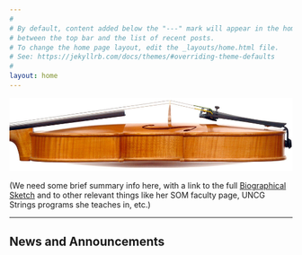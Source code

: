 ```yaml
---
#
# By default, content added below the "---" mark will appear in the home page
# between the top bar and the list of recent posts.
# To change the home page layout, edit the _layouts/home.html file.
# See: https://jekyllrb.com/docs/themes/#overriding-theme-defaults
#
layout: home
---
```


![side view of violin](images/cropped-header_violin.jpg)

(We need some brief summary info here, with a link to the full [Biographical Sketch](bio/) and to other relevant things like her SOM faculty page, UNCG Strings programs she teaches in, etc.)

<hr/>

## News and Announcements

